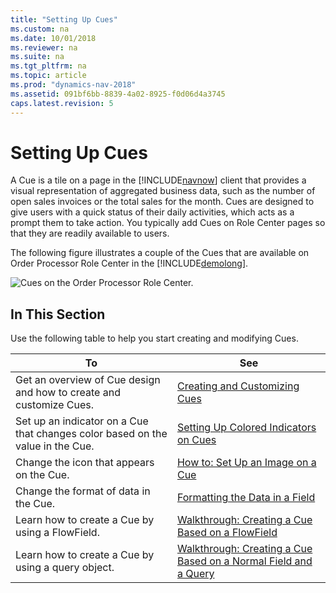 ```yaml
---
title: "Setting Up Cues"
ms.custom: na
ms.date: 10/01/2018
ms.reviewer: na
ms.suite: na
ms.tgt_pltfrm: na
ms.topic: article
ms.prod: "dynamics-nav-2018"
ms.assetid: 091bf6bb-8839-4a02-8925-f0d06d4a3745
caps.latest.revision: 5
---
```

# Setting Up Cues
A Cue is a tile on a page in the [!INCLUDE[navnow](includes/navnow_md.md)] client that provides a visual representation of aggregated business data, such as the number of open sales invoices or the total sales for the month. Cues are designed to give users with a quick status of their daily activities, which acts as a prompt them to take action. You typically add Cues on Role Center pages so that they are readily available to users.  
  
 The following figure illustrates a couple of the Cues that are available on Order Processor Role Center in the [!INCLUDE[demolong](includes/demolong_md.md)].  
  
 ![Cues on the Order Processor Role Center.](media/NAV_Cues_OrderProcessor.png "NAV\_Cues\_OrderProcessor")  
  
## In This Section  
 Use the following table to help you start creating and modifying Cues.  
  
|To|See|  
|--------|---------|  
|Get an overview of Cue design and how to create and customize Cues.|[Creating and Customizing Cues](Creating-and-Customizing-Cues.md)|  
|Set up an indicator on a Cue that changes color based on the value in the Cue.|[Setting Up Colored Indicators on Cues](Setting-Up-Colored-Indicators-on-Cues.md)|  
|Change the icon that appears on the Cue.|[How to: Set Up an Image on a Cue](How-to--Set-Up-an-Image-on-a-Cue.md)|  
|Change the format of data in the Cue.|[Formatting the Data in a Field](Formatting-the-Data-in-a-Field.md)|  
|Learn how to create a Cue by using a FlowField.|[Walkthrough: Creating a Cue Based on a FlowField](Walkthrough--Creating-a-Cue-Based-on-a-FlowField.md)|  
|Learn how to create a Cue by using a query object.|[Walkthrough: Creating a Cue Based on a Normal Field and a Query](Walkthrough--Creating-a-Cue-Based-on-a-Normal-Field-and-a-Query.md)|